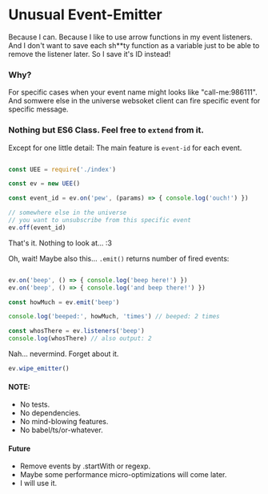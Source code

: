 # Unusual Event-Emitter

Because I can. Because I like to use arrow functions in my event listeners. And I don't want to save each sh**ty function as a variable just to be able to remove the listener later. So I save it's ID instead!

### Why?
For specific cases when your event name might looks like "call-me:986111". And somwere else in the universe websoket client can fire specific event for specific message.

### Nothing but ES6 Class. Feel free to `extend` from it.
Except for one little detail: The main feature is `event-id` for each event.

```javascript

const UEE = require('./index')

const ev = new UEE()

const event_id = ev.on('pew', (params) => { console.log('ouch!') })

// somewhere else in the universe
// you want to unsubscribe from this specific event
ev.off(event_id)

```

That's it. Nothing to look at... :3

Oh, wait! Maybe also this... `.emit()` returns number of fired events:

```javascript

ev.on('beep', () => { console.log('beep here!') })
ev.on('beep', () => { console.log('and beep there!') })

const howMuch = ev.emit('beep')

console.log('beeped:', howMuch, 'times') // beeped: 2 times

const whosThere = ev.listeners('beep') 
console.log(whosThere) // also output: 2

```


Nah... nevermind. Forget about it.
```javascript
ev.wipe_emitter()
```

#### NOTE:
- No tests.
- No dependencies.
- No mind-blowing features.
- No babel/ts/or-whatever.

#### Future
- Remove events by .startWith or regexp.
- Maybe some performance micro-optimizations will come later.
- I will use it.
